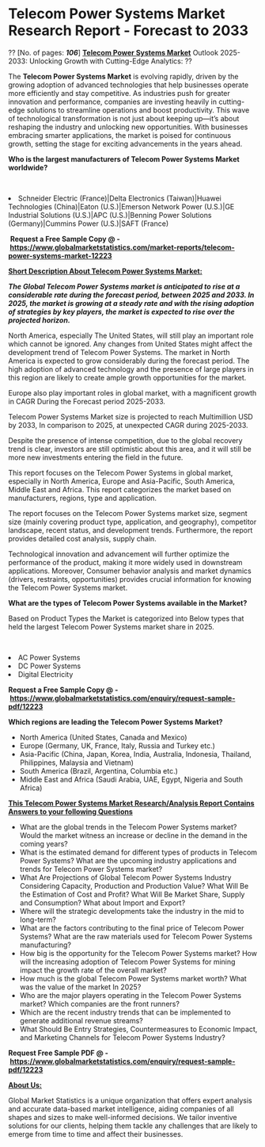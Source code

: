 <H1>Telecom Power Systems Market Research Report - Forecast to 2033</H1><p>?? [No. of pages:&nbsp;<strong><em>106</em></strong>]&nbsp;<strong><a href="https://www.globalmarketstatistics.com/market-reports/telecom-power-systems-market-12223">Telecom Power Systems&nbsp;Market</a></strong>&nbsp;Outlook 2025-2033: Unlocking Growth with Cutting-Edge Analytics: ??</p><p>The <strong>Telecom Power Systems Market</strong> is evolving rapidly, driven by the growing adoption of advanced technologies that help businesses operate more efficiently and stay competitive. As industries push for greater innovation and performance, companies are investing heavily in cutting-edge solutions to streamline operations and boost productivity. This wave of technological transformation is not just about keeping up&mdash;it&rsquo;s about reshaping the industry and unlocking new opportunities. With businesses embracing smarter applications, the market is poised for continuous growth, setting the stage for exciting advancements in the years ahead.</p><p><strong>Who is the largest manufacturers of Telecom Power Systems Market worldwide?</strong></p><p>&nbsp;<li>Schneider Electric (France)|Delta Electronics (Taiwan)|Huawei Technologies (China)|Eaton (U.S.)|Emerson Network Power (U.S.)|GE Industrial Solutions (U.S.)|APC (U.S.)|Benning Power Solutions (Germany)|Cummins Power (U.S.)|SAFT (France)</p><p>&nbsp;<strong>Request a Free Sample Copy @ -&nbsp;<a href="https://www.globalmarketstatistics.com/market-reports/telecom-power-systems-market-12223">https://www.globalmarketstatistics.com/market-reports/telecom-power-systems-market-12223</a></strong></p><p><strong><u>Short Description About Telecom Power Systems Market:</u></strong></p><p><strong><em>The Global Telecom Power Systems market is anticipated to rise at a considerable rate during the forecast period, between 2025 and 2033. In 2025, the market is growing at a steady rate and with the rising adoption of strategies by key players, the market is expected to rise over the projected horizon.</em></strong></p><p>North America, especially The United States, will still play an important role which cannot be ignored. Any changes from United States might affect the development trend of Telecom Power Systems. The market in North America is expected to grow considerably during the forecast period. The high adoption of advanced technology and the presence of large players in this region are likely to create ample growth opportunities for the market.</p><p>Europe also play important roles in global market, with a magnificent growth in CAGR During the Forecast period 2025-2033.</p><p>Telecom Power Systems Market size is projected to reach Multimillion USD by 2033, In comparison to 2025, at unexpected CAGR during 2025-2033.</p><p>Despite the presence of intense competition, due to the global recovery trend is clear, investors are still optimistic about this area, and it will still be more new investments entering the field in the future.</p><p>This report focuses on the Telecom Power Systems in global market, especially in North America, Europe and Asia-Pacific, South America, Middle East and Africa. This report categorizes the market based on manufacturers, regions, type and application.</p><p>The report focuses on the Telecom Power Systems market size, segment size (mainly covering product type, application, and geography), competitor landscape, recent status, and development trends. Furthermore, the report provides detailed cost analysis, supply chain.</p><p>Technological innovation and advancement will further optimize the performance of the product, making it more widely used in downstream applications. Moreover, Consumer behavior analysis and market dynamics (drivers, restraints, opportunities) provides crucial information for knowing the Telecom Power Systems market.</p><p><strong>What are the types of Telecom Power Systems available in the Market?</strong></p><p>Based on Product Types the Market is categorized into Below types that held the largest Telecom Power Systems market share in 2025.</p><p>&nbsp;<li>AC Power Systems<li> DC Power Systems<li> Digital Electricity&nbsp;</p><p><strong>Request a Free Sample Copy @ -&nbsp;<a href="https://www.globalmarketstatistics.com/enquiry/request-sample-pdf/12223">https://www.globalmarketstatistics.com/enquiry/request-sample-pdf/12223</a></strong></p><p><strong>Which regions are leading the Telecom Power Systems Market?</strong></p><ul><li>North America (United States, Canada and Mexico)</li><li>Europe (Germany, UK, France, Italy, Russia and Turkey etc.)</li><li>Asia-Pacific (China, Japan, Korea, India, Australia, Indonesia, Thailand, Philippines, Malaysia and Vietnam)</li><li>South America (Brazil, Argentina, Columbia etc.)</li><li>Middle East and Africa (Saudi Arabia, UAE, Egypt, Nigeria and South Africa)</li></ul><p><strong><u>This Telecom Power Systems Market Research/Analysis Report Contains Answers to your following Questions</u></strong></p><ul><li>What are the global trends in the Telecom Power Systems market? Would the market witness an increase or decline in the demand in the coming years?</li><li>What is the estimated demand for different types of products in Telecom Power Systems? What are the upcoming industry applications and trends for Telecom Power Systems market?</li><li>What Are Projections of Global Telecom Power Systems Industry Considering Capacity, Production and Production Value? What Will Be the Estimation of Cost and Profit? What Will Be Market Share, Supply and Consumption? What about Import and Export?</li><li>Where will the strategic developments take the industry in the mid to long-term?</li><li>What are the factors contributing to the final price of Telecom Power Systems? What are the raw materials used for Telecom Power Systems manufacturing?</li><li>How big is the opportunity for the Telecom Power Systems market? How will the increasing adoption of Telecom Power Systems for mining impact the growth rate of the overall market?</li><li>How much is the global Telecom Power Systems market worth? What was the value of the market In 2025?</li><li>Who are the major players operating in the Telecom Power Systems market? Which companies are the front runners?</li><li>Which are the recent industry trends that can be implemented to generate additional revenue streams?</li><li>What Should Be Entry Strategies, Countermeasures to Economic Impact, and Marketing Channels for Telecom Power Systems Industry?</li></ul><p><strong>Request Free Sample PDF @ -&nbsp;<a href="https://www.globalmarketstatistics.com/enquiry/request-sample-pdf/12223">https://www.globalmarketstatistics.com/enquiry/request-sample-pdf/12223</a></strong></p><p><strong><u>About Us:</u></strong></p><p>Global Market Statistics&nbsp;is a unique organization that offers expert analysis and accurate data-based market intelligence, aiding companies of all shapes and sizes to make well-informed decisions. We tailor inventive solutions for our clients, helping them tackle any challenges that are likely to emerge from time to time and affect their businesses.</p>
